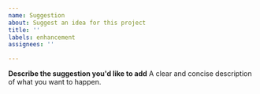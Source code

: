 ```yaml
---
name: Suggestion
about: Suggest an idea for this project
title: ''
labels: enhancement
assignees: ''

---
```


**Describe the suggestion you'd like to add**
A clear and concise description of what you want to happen.
